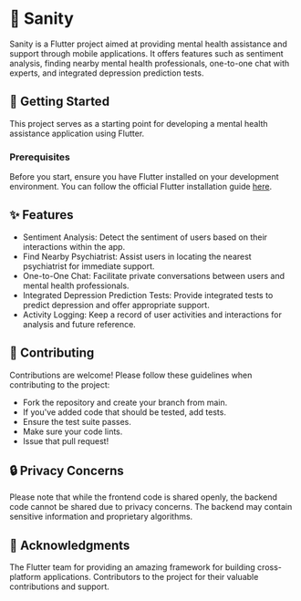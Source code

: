 # 🧠 Sanity

Sanity is a Flutter project aimed at providing mental health assistance and support through mobile applications. It offers features such as sentiment analysis, finding nearby mental health professionals, one-to-one chat with experts, and integrated depression prediction tests.

## 🚀 Getting Started

This project serves as a starting point for developing a mental health assistance application using Flutter.

### Prerequisites

Before you start, ensure you have Flutter installed on your development environment. You can follow the official Flutter installation guide [here](https://flutter.dev/docs/get-started/install).



## ✨ Features

- Sentiment Analysis: Detect the sentiment of users based on their interactions within the app.
- Find Nearby Psychiatrist: Assist users in locating the nearest psychiatrist for immediate support.
- One-to-One Chat: Facilitate private conversations between users and mental health professionals.
- Integrated Depression Prediction Tests: Provide integrated tests to predict depression and offer appropriate support.
- Activity Logging: Keep a record of user activities and interactions for analysis and future reference.


## 🤝 Contributing

Contributions are welcome! Please follow these guidelines when contributing to the project:

- Fork the repository and create your branch from main.
- If you've added code that should be tested, add tests.
- Ensure the test suite passes.
- Make sure your code lints.
- Issue that pull request!


## 🔒 Privacy Concerns

Please note that while the frontend code is shared openly, the backend code cannot be shared due to privacy concerns. The backend may contain sensitive information and proprietary algorithms.

## 🙏 Acknowledgments

The Flutter team for providing an amazing framework for building cross-platform applications.
Contributors to the project for their valuable contributions and support.
